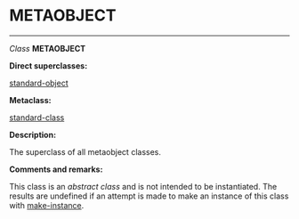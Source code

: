 METAOBJECT
==========

------------------------------------------------------------------------

*Class* **METAOBJECT**

**Direct superclasses:**

[standard-object](/docs/meta-object-protocol/class-standard-object)

**Metaclass:**

[standard-class](/docs/meta-object-protocol/class-standard-class)

**Description:**

The superclass of all metaobject classes.

**Comments and remarks:**

This class is an *abstract class* and is not intended to be instantiated. The results are undefined if an attempt is made to make an instance of this class with [make-instance](/docs/meta-object-protocol/make-instance).
